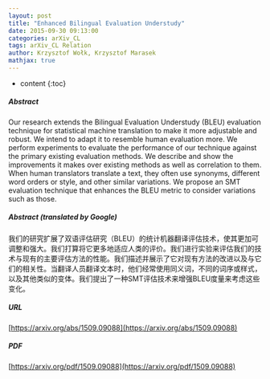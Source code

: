 ```yaml
---
layout: post
title: "Enhanced Bilingual Evaluation Understudy"
date: 2015-09-30 09:13:00
categories: arXiv_CL
tags: arXiv_CL Relation
author: Krzysztof Wołk, Krzysztof Marasek
mathjax: true
---
```


* content
{:toc}

##### Abstract
Our research extends the Bilingual Evaluation Understudy (BLEU) evaluation technique for statistical machine translation to make it more adjustable and robust. We intend to adapt it to resemble human evaluation more. We perform experiments to evaluate the performance of our technique against the primary existing evaluation methods. We describe and show the improvements it makes over existing methods as well as correlation to them. When human translators translate a text, they often use synonyms, different word orders or style, and other similar variations. We propose an SMT evaluation technique that enhances the BLEU metric to consider variations such as those.

##### Abstract (translated by Google)
我们的研究扩展了双语评估研究（BLEU）的统计机器翻译评估技术，使其更加可调整和强大。我们打算将它更多地适应人类的评价。我们进行实验来评估我们的技术与现有的主要评估方法的性能。我们描述并展示了它对现有方法的改进以及与它们的相关性。当翻译人员翻译文本时，他们经常使用同义词，不同的词序或样式，以及其他类似的变体。我们提出了一种SMT评估技术来增强BLEU度量来考虑这些变化。

##### URL
[https://arxiv.org/abs/1509.09088](https://arxiv.org/abs/1509.09088)

##### PDF
[https://arxiv.org/pdf/1509.09088](https://arxiv.org/pdf/1509.09088)

